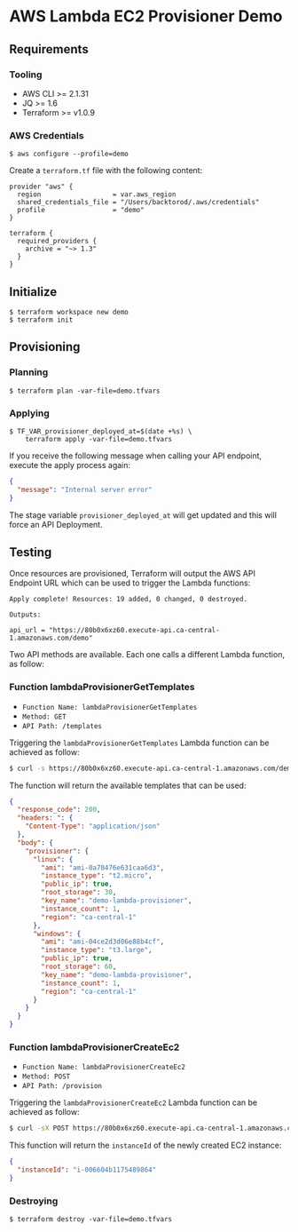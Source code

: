 # AWS Lambda EC2 Provisioner Demo

## Requirements

### Tooling

* AWS CLI >= 2.1.31
* JQ >= 1.6
* Terraform >= v1.0.9

### AWS Credentials

```shell
$ aws configure --profile=demo
```

Create a `terraform.tf` file with the following content:

```file
provider "aws" {
  region                  = var.aws_region
  shared_credentials_file = "/Users/backtorod/.aws/credentials"
  profile                 = "demo"
}

terraform {
  required_providers {
    archive = "~> 1.3"
  }
}
```

## Initialize

```shell
$ terraform workspace new demo
$ terraform init
```

## Provisioning

### Planning

```shell
$ terraform plan -var-file=demo.tfvars
```

### Applying

```shell
$ TF_VAR_provisioner_deployed_at=$(date +%s) \
    terraform apply -var-file=demo.tfvars
```

If you receive the following message when calling your API endpoint, execute the apply process again:

```json
{
  "message": "Internal server error"
}
```

The stage variable `provisioner_deployed_at` will get updated and this will force an API Deployment.

## Testing

Once resources are provisioned, Terraform will output the AWS API Endpoint URL which can be used to trigger the Lambda functions:

```shell
Apply complete! Resources: 19 added, 0 changed, 0 destroyed.

Outputs:

api_url = "https://80b0x6xz60.execute-api.ca-central-1.amazonaws.com/demo"
```

Two API methods are available. Each one calls a different Lambda function, as follow:

### Function lambdaProvisionerGetTemplates

* `Function Name: lambdaProvisionerGetTemplates`
* `Method: GET`
* `API Path: /templates`

Triggering the `lambdaProvisionerGetTemplates` Lambda function can be achieved as follow:

```bash
$ curl -s https://80b0x6xz60.execute-api.ca-central-1.amazonaws.com/demo/templates | jq .
```

The function will return the available templates that can be used:

```json
{
  "response_code": 200,
  "headers: ": {
    "Content-Type": "application/json"
  },
  "body": {
    "provisioner": {
      "linux": {
        "ami": "ami-0a70476e631caa6d3",
        "instance_type": "t2.micro",
        "public_ip": true,
        "root_storage": 30,
        "key_name": "demo-lambda-provisioner",
        "instance_count": 1,
        "region": "ca-central-1"
      },
      "windows": {
        "ami": "ami-04ce2d3d06e88b4cf",
        "instance_type": "t3.large",
        "public_ip": true,
        "root_storage": 60,
        "key_name": "demo-lambda-provisioner",
        "instance_count": 1,
        "region": "ca-central-1"
      }
    }
  }
}
```

### Function lambdaProvisionerCreateEc2

* `Function Name: lambdaProvisionerCreateEc2`
* `Method: POST`
* `API Path: /provision`

Triggering the `lambdaProvisionerCreateEc2` Lambda function can be achieved as follow:

```bash
$ curl -sX POST https://80b0x6xz60.execute-api.ca-central-1.amazonaws.com/demo/provision\?instanceTemplate\=linux | jq .
```
This function will return the `instanceId` of the newly created EC2 instance:

```json
{
  "instanceId": "i-006604b1175489864"
}
```


### Destroying

```shell
$ terraform destroy -var-file=demo.tfvars
```